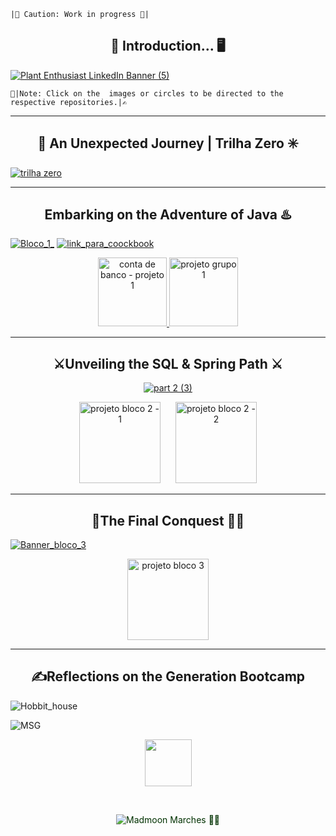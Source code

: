 
``|🚨 Caution: Work in progress 🚨| ``



<h2 align="center">🌳 Introduction... 🖥️</h2>
 
[![Plant Enthusiast LinkedIn Banner (5)](https://github.com/caoslourenco/Generation_Bootcamp_Java/assets/18141491/1bed3821-e8c4-4670-85ff-56c69a4016ea)](https://brazil.generation.org/sao-paulo/pessoa-desenvolvedora-web-2/)

``📍|Note: Click on the  images or circles to be directed to the respective repositories.|✍️ ``

***********************************************************************************************************************
<h2 align="center">🚪 An Unexpected Journey | Trilha Zero ✳️</h2>

[![trilha zero](https://github.com/caoslourenco/Generation_Bootcamp_Java/assets/18141491/dd20dd90-97e5-4f86-b7c8-fddd2f0badff)](https://github.com/caoslourenco/Generation_Bootcamp_Java/tree/main/Trilha_Zero)

***********************************************************************************************************************
<h2 align="center">Embarking on the Adventure of Java ♨️ </h2>

[![Bloco_1_](https://github.com/caoslourenco/Generation_Bootcamp_Java/assets/18141491/30c21def-72c8-4f9a-b17e-ec3ec80a0101)](https://github.com/caoslourenco/Generation_Bootcamp_Java/tree/main/Bloco_01)
[![link_para_coockbook](https://github.com/caoslourenco/Generation_Bootcamp_Java/assets/18141491/9379212a-5d24-4268-b577-2105c1d67c5d)](https://github.com/conteudoGeneration/cookbook_java_fullstack/)
 
<p align="center">
  <a href="https://github.com/caoslourenco/contabancaria">
    <img src="https://github.com/caoslourenco/Generation_Bootcamp_Java/assets/18141491/8985b9d6-a2dd-4299-a549-4e7ecdd5697e" width="110" alt="conta de banco - projeto 1">
  </a>
  <a href="https://github.com/caoslourenco/E-commerce">
    <img src="https://github.com/caoslourenco/Generation_Bootcamp_Java/assets/18141491/41875b3a-53b5-4133-bb10-54108182dbd9" width="110" alt="projeto grupo 1">
  </a>
</p>

********************************************************************************************************************************
 <h2 align="center">⚔️Unveiling the SQL & Spring Path ⚔️ </h2>

 <p align="center">
  <a href="https://github.com/caoslourenco/Generation_Bootcamp_Java/tree/main/Bloco_02">
    <img src="https://github.com/caoslourenco/Generation_Bootcamp_Java/assets/18141491/7f2b87d3-fc8f-4236-9110-f1ea1e558b9f" alt="part 2 (3)">
  </a>
</p>
 
<p align="center">
  <a href="https://github.com/caoslourenco/Como_the_llama_GameStore" style="display: inline-block; margin-right: 20px;">
    <img src="https://github.com/caoslourenco/Generation_Bootcamp_Java/assets/18141491/5c41f908-538f-4644-bc73-95c239850c52" width="130" alt="projeto bloco 2 - 1">
  </a>
  <a href="https://github.com/caoslourenco/devExplora" style="display: inline-block;">
    <img src="https://github.com/caoslourenco/Generation_Bootcamp_Java/assets/18141491/a7483913-d439-4f41-b814-e68884e470ac" width="130" alt="projeto bloco 2 - 2">
  </a>
</p>

********************************************************************************************************************************
 <h2 align="center">🏹The Final Conquest 🧙‍♂️</h2>
 

 [![Banner_bloco_3](https://github.com/caoslourenco/Generation_Bootcamp_Java/assets/18141491/4a749720-b8a7-4b3b-827f-233f67f60bd3)](https://github.com/caoslourenco/Generation_Bootcamp_Java/tree/main/Bloco_03)
 

<p align="center">
  <a href="[link_para_projeto_bloco_3]">
    <img src="https://github.com/caoslourenco/Generation_Bootcamp_Java/assets/18141491/b30d0122-b5fb-4779-8508-ad7c2ca0d029" width="130" alt="projeto bloco 3">
  </a>
</p>

<!-- <div align="left">

In the final installment of my journey, I stand at the threshold of React and the realm of the Final Project, yet the path remains obscured, the quest unfinished.

**Access our project:** **🚧 🏗️ 🚧**

### 🌱 About the project
In this chapter of our saga, we embark on a noble endeavor, a platform committed to...

### 🚀 Challenge
As we venture forth, our path is fraught with challenges, yet we press on, determined to overcome...

### 🎯 Our Mission
Our mission is clear: we seek to...

### 💪 Our Vision
Guided by our unwavering vision, we strive to encourage...
</div> 

### 📜 Our Values
Rooted in our principles, our values ​​are...

</div>

-->
********************************************************************************************************************************
 
<h2 align="center">✍️Reflections on the Generation Bootcamp</h2>


![Hobbit_house](https://github.com/caoslourenco/Generation_Bootcamp_Java/assets/18141491/6bf9da58-bccc-46d7-8d0a-9b105e978ac2)
 
![MSG](https://github.com/caoslourenco/Generation_Bootcamp_Java/assets/18141491/7c3f1419-ba61-46b4-a33e-84b9f212bc34)

<p align="center">
  <a href="https://www.linkedin.com/in/camilla-lourenco/">
    <img src="https://github.com/caoslourenco/Generation_Bootcamp_Java/assets/18141491/87a5bad4-0008-48cc-8f9b-c1559a76cf28" width="75">
  </a>
</p>


&nbsp;
<p align="center" style="color: #003100;">
      <img src="https://komarev.com/ghpvc/?username=clouenc&label=Madmoon+marches+🧙‍♂️&color=003100" alt="Madmoon Marches 🧙‍♂️"/>
  </a>
</p>


